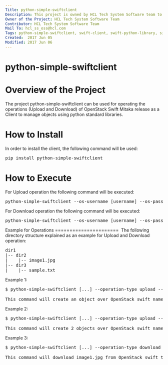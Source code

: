 ```yaml
---
Title: python-simple-swiftclient
Description: This project is owned by HCL Tech System Software team to provide the simple swift client to support the object upload and download operation over OpenStack Swift.
Owner of the Project: HCL Tech System Software Team
Contributor: HCL Tech System Software Team
Mail To: hcl_ss_oss@hcl.com
Tags: python-simple-swiftclient, swift-client, swift-python-library, simple-swiftclient.
Created:  2017 Jun 05
Modified: 2017 Jun 06
---
```


python-simple-swiftclient 
=========================

Overview of the Project
=======================
The project python-simple-swiftclient can be used for operating the operations (Upload and Download) of OpenStack Swift Mitaka release as a Client to manage objects using python standard libraries.

How to Install
==============
In order to install the client, the following command will be used:<pre>pip install python-simple-swiftclient </pre>

How to Execute
==============
For Upload operation the following command will be executed:
<pre>
python-simple-swiftclient --os-username [username] --os-password [password] --os-project-name [project name] --os-auth-url [http://yourhost:35357/v3] --os-user-domain-name [user domain name] --os-project-domain-name [project domain name] --os-storage-url [http://yourhost:8080/v1/AUTH_tenant_id] --operation-type upload --container [container name] --upload-path [Upload path of File or Directory]
</pre>

For Download operation the following command will be executed:
<pre>
python-simple-swiftclient --os-username [username] --os-password [password] --os-project-name [project name] --os-auth-url [http://yourhost:35357/v3] --os-user-domain-name [user domain name] --os-project-domain-name [project domain name] --os-storage-url [http://yourhost:8080/v1/AUTH_tenant_id] --operation-type download --container [container name] --object [Name of the object to be downloaded] --download-path [Download path of File] 
</pre>

Example for Operations
======================  
The following directory structure explained as an example for Upload and Download operation: 
<pre>
dir1
|-- dir2
|    |-- image1.jpg 
|-- dir3
|    |-- sample.txt 
</pre>

Example 1:
<pre>
$ python-simple-swiftclient [...] --operation-type upload --container [container name] --upload-path dir1/dir2/image1.jpg 

This command will create an object over OpenStack swift named as **dir1/dir2/image1.jpg**
</pre>

Example 2:
<pre>
$ python-simple-swiftclient [...] --operation-type upload --container [container name] --upload-path dir1/ 

This command will create 2 objects over OpenStack swift named as **dir1/dir2/image1.jpg** and **dir1/dir3/sample.txt**
</pre>

Example 3:
<pre>
$ python-simple-swiftclient [...] --operation-type download --container [container name] --object dir1/dir2/image1.jpg --download-path /home/admin/download

This command will download image1.jpg from OpenStack swift to /home/admin/download
</pre>
